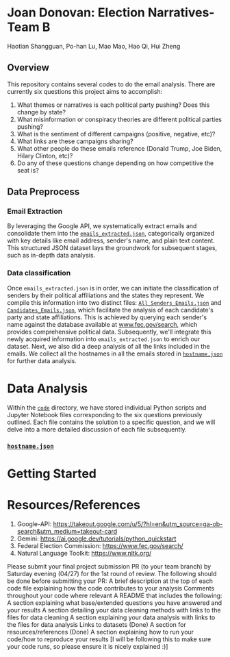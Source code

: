 # Joan Donovan: Election Narratives-Team B
Haotian Shangguan, Po-han Lu, Mao Mao, Hao Qi, Hui Zheng

## Overview
This repository contains several codes to do the email analysis. There are currently six questions this project aims to accomplish:

1. What themes or narratives is each political party pushing? Does this change by state? 
2. What misinformation or conspiracy theories are different political parties pushing? 
3. What is the sentiment of different campaigns (positive, negative, etc)? 
4. What links are these campaigns sharing?
5. What other people do these emails reference (Donald Trump, Joe Biden, Hilary Clinton, etc)?
6. Do any of these questions change depending on how competitive the seat is?

## Data Preprocess

### Email Extraction
By leveraging the Google API, we systematically extract emails and consolidate them into the [`emails_extracted.json`](./data/emails_extracted.json), categorically organized with key details like email address, sender's name, and plain text content. This structured JSON dataset lays the groundwork for subsequent stages, such as in-depth data analysis.

### Data classification
Once `emails_extracted.json` is in order, we can initiate the classification of senders by their political affiliations and the states they represent. We compile this information into two distinct files: [`All_Senders_Emails.json`](./data/All_senders_Emails.json) and [`Candidates_Emails.json`](./data/Candidate_Emails.json), which facilitate the analysis of each candidate's party and state affiliations. This is achieved by querying each sender's name against the database available at www.fec.gov/search, which provides comprehensive political data. Subsequently, we'll integrate this newly acquired information into `emails_extracted.json` to enrich our dataset. Next, we also did a deep analysis of all the links included in the emails. We collect all the hostnames in all the emails stored in [`hostname.json`](./data/hostname.json) for further data analysis. 

# Data Analysis
Within the [`code`](./code) directory, we have stored individual Python scripts and Jupyter Notebook files corresponding to the six questions previously outlined. Each file contains the solution to a specific question, and we will delve into a more detailed discussion of each file subsequently.

### [`hostname.json`](./data/hostname.json)

# Getting Started



# Resources/References
1. Google-API: https://takeout.google.com/u/5/?hl=en&utm_source=ga-ob-search&utm_medium=takeout-card
2. Gemini: https://ai.google.dev/tutorials/python_quickstart
3. Federal Election Commission: https://www.fec.gov/search/
4. Natural Language Toolkit: https://www.nltk.org/







Please submit your final project submission PR (to your team branch) by Saturday evening (04/27) for the 1st round of review. The following should be done before submitting your PR:
A brief description at the top of each code file explaining how the code contributes to your analysis
Comments throughout your code where relevant
A README that includes the following:
A section explaining what base/extended questions you have answered and your results
A section detailing your data cleaning methods with links to the files for data cleaning
A section explaining your data analysis with links to the files for data analysis
Links to datasets (Done)
A section for resources/references (Done)
A section explaining how to run your code/how to reproduce your results [I will be following this to make sure your code runs, so please ensure it is nicely explained :)]


